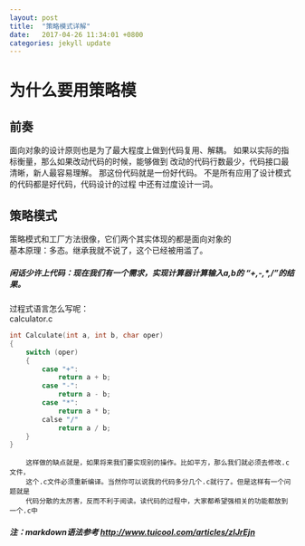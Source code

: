 ```yaml
---
layout: post
title:  "策略模式详解"
date:   2017-04-26 11:34:01 +0800
categories: jekyll update
---
```


# 为什么要用策略模

## 前奏
面向对象的设计原则也是为了最大程度上做到代码复用、解耦。
如果以实际的指标衡量，那么如果改动代码的时候，能够做到
改动的代码行数最少，代码接口最清晰，新人最容易理解。
那这份代码就是一份好代码。
不是所有应用了设计模式的代码都是好代码，代码设计的过程
中还有过度设计一词。

## 策略模式
策略模式和工厂方法很像，它们两个其实体现的都是面向对象的  
基本原理：多态。继承我就不说了，这个已经被用滥了。  

##### 闲话少许上代码：现在我们有一个需求，实现计算器计算输入a,b的 “+,-,*,/”的结果。  
过程式语言怎么写呢：  
calculator.c  
```c
int Calculate(int a, int b, char oper)
{
	switch (oper)
	{
		case "+":
			return a + b;
		case "-":
			return a - b;
		case "*":
			return a * b;
		calse "/"
			return a / b;
	}
}
```
		这样做的缺点就是，如果将来我们要实现别的操作。比如平方，那么我们就必须去修改.c文件，
		这个.c文件必须重新编译。当然你可以说我的代码多分几个.c就行了。但是这样有一个问题就是
		代码分散的太厉害，反而不利于阅读。读代码的过程中，大家都希望强相关的功能都放到一个.c中
##### 注：markdown语法参考 http://www.tuicool.com/articles/zIJrEjn